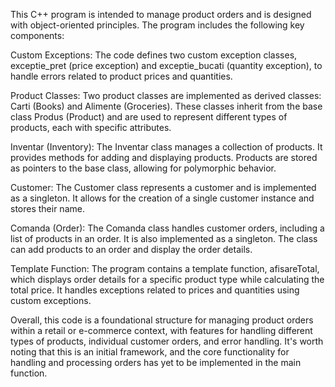 This C++ program is intended to manage product orders and is designed with object-oriented principles. The program includes the following key components:

Custom Exceptions: The code defines two custom exception classes, exceptie_pret (price exception) and exceptie_bucati (quantity exception), to handle errors related to product prices and quantities.

Product Classes: Two product classes are implemented as derived classes: Carti (Books) and Alimente (Groceries). These classes inherit from the base class Produs (Product) and are used to represent different types of products, each with specific attributes.

Inventar (Inventory): The Inventar class manages a collection of products. It provides methods for adding and displaying products. Products are stored as pointers to the base class, allowing for polymorphic behavior.

Customer: The Customer class represents a customer and is implemented as a singleton. It allows for the creation of a single customer instance and stores their name.

Comanda (Order): The Comanda class handles customer orders, including a list of products in an order. It is also implemented as a singleton. The class can add products to an order and display the order details.

Template Function: The program contains a template function, afisareTotal, which displays order details for a specific product type while calculating the total price. It handles exceptions related to prices and quantities using custom exceptions.

Overall, this code is a foundational structure for managing product orders within a retail or e-commerce context, with features for handling different types of products, individual customer orders, and error handling. It's worth noting that this is an initial framework, and the core functionality for handling and processing orders has yet to be implemented in the main function.



